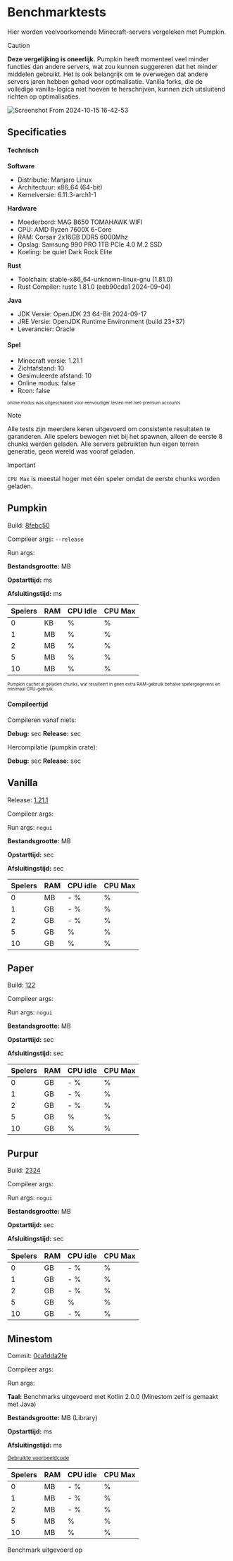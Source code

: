 # Benchmarktests

Hier worden veelvoorkomende Minecraft-servers vergeleken met Pumpkin.

> [!CAUTION]
> **Deze vergelijking is oneerlijk.** Pumpkin heeft momenteel veel minder functies dan andere servers, wat zou kunnen suggereren dat het minder middelen gebruikt.
> Het is ook belangrijk om te overwegen dat andere servers jaren hebben gehad voor optimalisatie.
> Vanilla forks, die de volledige vanilla-logica niet hoeven te herschrijven, kunnen zich uitsluitend richten op optimalisaties.

![Screenshot From 2024-10-15 16-42-53](https://github.com/user-attachments/assets/e08fbb00-42fe-4479-a03b-11bb6886c91a)

## Specificaties

#### Technisch

**Software**

- Distributie: Manjaro Linux
- Architectuur: x86_64 (64-bit)
- Kernelversie: 6.11.3-arch1-1

**Hardware**

- Moederbord: MAG B650 TOMAHAWK WIFI
- CPU: AMD Ryzen 7600X 6-Core
- RAM: Corsair 2x16GB DDR5 6000Mhz
- Opslag: Samsung 990 PRO 1TB PCIe 4.0 M.2 SSD
- Koeling: be quiet Dark Rock Elite

**Rust**

- Toolchain: stable-x86_64-unknown-linux-gnu (1.81.0)
- Rust Compiler: rustc 1.81.0 (eeb90cda1 2024-09-04)

**Java**

- JDK Versie: OpenJDK 23 64-Bit 2024-09-17
- JRE Versie: OpenJDK Runtime Environment (build 23+37)
- Leverancier: Oracle

#### Spel

- Minecraft versie: 1.21.1
- Zichtafstand: 10
- Gesimuleerde afstand: 10
- Online modus: false
- Rcon: false

<sub><sup>online modus was uitgeschakeld voor eenvoudiger testen met niet-premium accounts</sup></sub>

> [!NOTE]
> Alle tests zijn meerdere keren uitgevoerd om consistente resultaten te garanderen.
> Alle spelers bewogen niet bij het spawnen, alleen de eerste 8 chunks werden geladen.
> Alle servers gebruikten hun eigen terrein generatie, geen wereld was vooraf geladen.

> [!IMPORTANT]
> `CPU Max` is meestal hoger met één speler omdat de eerste chunks worden geladen.

## Pumpkin

Build: [8febc50](https://github.com/Snowiiii/Pumpkin/commit/8febc5035d5611558c13505b7724e6ca284e0ada)

Compileer args: `--release`

Run args:

**Bestandsgrootte:** <FmtNum :n=12.3 />MB

**Opstarttijd:** <FmtNum :n=8 />ms

**Afsluitingstijd:** <FmtNum :n=0 />ms

| Spelers | RAM                   | CPU Idle         | CPU Max            |
| ------- | --------------------- | ---------------- | ------------------ |
| 0       | <FmtNum :n=392.2 />KB | <FmtNum :n=0 />% | <FmtNum :n=0 />%   |
| 1       | <FmtNum :n=24.9 />MB  | <FmtNum :n=0 />% | <FmtNum :n=4 />%   |
| 2       | <FmtNum :n=25.1 />MB  | <FmtNum :n=0 />% | <FmtNum :n=0.6 />% |
| 5       | <FmtNum :n=26 />MB    | <FmtNum :n=0 />% | <FmtNum :n=1 />%   |
| 10      | <FmtNum :n=27.1 />MB  | <FmtNum :n=0 />% | <FmtNum :n=1.5 />% |

<sub><sup>Pumpkin cachet al geladen chunks, wat resulteert in geen extra RAM-gebruik behalve spelergegevens en minimaal CPU-gebruik.</sup></sub>

#### Compileertijd
Compileren vanaf niets:

**Debug:** <FmtNum :n=10.35 />sec
**Release:** <FmtNum :n=38.40 />sec

Hercompilatie (pumpkin crate):

**Debug:** <FmtNum :n=1.82 />sec
**Release:** <FmtNum :n=28.68 />sec

## Vanilla

Release: [1.21.1](https://piston-data.mojang.com/v1/objects/59353fb40c36d304f2035d51e7d6e6baa98dc05c/server.jar)

Compileer args:

Run args: `nogui`

**Bestandsgrootte:** <FmtNum :n=51.6 />MB

**Opstarttijd:** <FmtNum :n=7 />sec

**Afsluitingstijd:** <FmtNum :n=4 />sec

| Spelers | RAM                   | CPU idle                                 | CPU Max            |
| ------- | --------------------- | ---------------------------------------- | ------------------ |
| 0       | <FmtNum n="860" />MB  | <FmtNum n="0.1" /> - <FmtNum n="0.3" />% | <FmtNum n="51" />% |
| 1       | <FmtNum n="1.5" />GB  | <FmtNum n="0.9" /> - <FmtNum n="1" />%   | <FmtNum n="41" />% |
| 2       | <FmtNum n="1.6" />GB  | <FmtNum n="1" /> - <FmtNum n="1.1" />%   | <FmtNum n="10" />% |
| 5       | <FmtNum n="1.8" />GB  | <FmtNum n="2" />%                        | <FmtNum n="20" />% |
| 10      | <FmtNum n="2.2" />GB  | <FmtNum n="4" />%                        | <FmtNum n="24" />% |

## Paper

Build: [122](https://api.papermc.io/v2/projects/paper/versions/1.21.1/builds/122/downloads/paper-1.21.1-122.jar)

Compileer args:

Run args: `nogui`

**Bestandsgrootte:** <FmtNum :n=49.4 />MB

**Opstarttijd:** <FmtNum :n=7 />sec

**Afsluitingstijd:** <FmtNum :n=3 />sec

| Spelers | RAM                 | CPU idle                               | CPU Max           |
| ------- | ------------------- | -------------------------------------- | ----------------- |
| 0       | <FmtNum :n=1.1 />GB | <FmtNum :n=0.2 /> - <FmtNum :n=0.3 />% | <FmtNum :n=36 />% |
| 1       | <FmtNum :n=1.7 />GB | <FmtNum :n=0.9 /> - <FmtNum :n=1.0 />% | <FmtNum :n=47 />% |
| 2       | <FmtNum :n=1.8 />GB | <FmtNum :n=1 /> - <FmtNum :n=1.1 />%   | <FmtNum :n=10 />% |
| 5       | <FmtNum :n=1.9 />GB | <FmtNum :n=1.5 />%                     | <FmtNum :n=15 />% |
| 10      | <FmtNum :n=2 />GB   | <FmtNum :n=3 />%                       | <FmtNum :n=20 />% |


## Purpur

Build: [2324](https://api.purpurmc.org/v2/purpur/1.21.1/2324/download)

Compileer args:

Run args: `nogui`

**Bestandsgrootte:** <FmtNum :n=53.1 />MB

**Opstarttijd:** <FmtNum :n=8 />sec

**Afsluitingstijd:** <FmtNum :n=4 />sec

| Spelers | RAM                 | CPU idle                               | CPU Max           |
| ------- | ------------------- | -------------------------------------- | ----------------- |
| 0       | <FmtNum :n=1.4 />GB | <FmtNum :n=0.2 /> - <FmtNum :n=0.3 />% | <FmtNum :n=25 />% |
| 1       | <FmtNum :n=1.6 />GB | <FmtNum :n=0.7 /> - <FmtNum :n=1.0 />% | <FmtNum :n=35 />% |
| 2       | <FmtNum :n=1.7 />GB | <FmtNum :n=1.1 /> - <FmtNum :n=1.3 />% | <FmtNum :n=9 />%  |
| 5       | <FmtNum :n=1.9 />GB | <FmtNum :n=1.6 />%                     | <FmtNum :n=20 />% |
| 10      | <FmtNum :n=2.2 />GB | <FmtNum :n=2 /> - <FmtNum :n=2.5 />%   | <FmtNum :n=26 />% |


## Minestom

Commit: [0ca1dda2fe](https://github.com/Minestom/Minestom/commit/0ca1dda2fe11390a1b89a228bbe7bf78fefc73e1)

Compileer args:

Run args:

**Taal:** Benchmarks uitgevoerd met Kotlin 2.0.0 (Minestom zelf is gemaakt met Java)

**Bestandsgrootte:** <FmtNum :n=2.8 />MB (Library)

**Opstarttijd:** <FmtNum :n=310 />ms

**Afsluitingstijd:** <FmtNum :n=0 />ms

<sub>[Gebruikte voorbeeldcode](https://minestom.net/docs/setup/your-first-server)</sub>

| Spelers | RAM                 | CPU idle                               | CPU Max          |
| ------- | ------------------- | -------------------------------------- | ---------------- |
| 0       | <FmtNum :n=228 />MB | <FmtNum :n=0.1 /> - <FmtNum :n=0.3 />% | <FmtNum :n=1 />% |
| 1       | <FmtNum :n=365 />MB | <FmtNum :n=0.9 /> - <FmtNum :n=1.0 />% | <FmtNum :n=5 />% |
| 2       | <FmtNum :n=371 />MB | <FmtNum :n=1 /> - <FmtNum :n=1.1 />%   | <FmtNum :n=4 />% |
| 5       | <FmtNum :n=390 />MB | <FmtNum :n=1.0 />%                     | <FmtNum :n=6 />% |
| 10      | <FmtNum :n=421 />MB | <FmtNum :n=3 />%                       | <FmtNum :n=9 />% |


Benchmark uitgevoerd op <FmtDateTime :d="new Date('2024-10-15T16:34Z')" />
